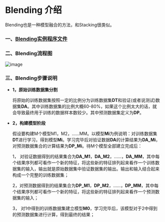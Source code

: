 # Blending 介绍

Blending也是一种模型融合的方法，和Stacking很类似。

### 一、[Blending实例程序文件](https://github.com/Anfany/Machine-Learning-for-Beginner-by-Python3/blob/master/Blending/object.md)


### 二、Blending流程图

  ![image](https://github.com/Anfany/Machine-Learning-for-Beginner-by-Python3/blob/master/Blending/blend.png)

### 三、Blending步骤说明

* **1，原始训练数据集分割**

   将原始的训练数据集按照一定的比例分为训练数据集**DT**和验证(或者说测试)数据集**DA**。其中训练数据集的比例大概60-80%，如果这个比例太大的话，就会导致最终用于训练的数据样本数较少。其中预测数据集定义为**DP**。
   
* **2，构建模型阶段**

   假设要构建M个模型M1，M2，……MM。以模型**Mi**为例说明：对训练数据集**DT**进行学习，得到模型**Mi**。学习完毕后对验证数据**DA**的计算结果为**DA_Mi**，对预测数据集合的计算结果为**DP_Mi**。待M个模型全部建立完成后：
   
   1， 对验证数据得到的结果集合为**DA_M1**，**DA_M2**，……，**DA_MM**，其中每个结果序列都可看作一个新的特征，将这些新的特征排列起来看作一个训练数据集的输入，输出就是原始数据集中验证数据集的输出。输出和输入结合起来构成一个完整的训练数据集；
   
   2，对预测数据得到的结果集合为**DP_M1**，**DP_M2**，……，**DP_MM**，其中每个结果序列都可看作一个新的特征，将这些新的特征排列起来看作一个预测数据集的输入；
   
   3， 对1中得到的训练数据集建立模型**M0**，学习完毕后，该模型对于2中得到的预测数据集进行计算，得到最终的结果；
   


   
   
   
   
   
   
   
 




